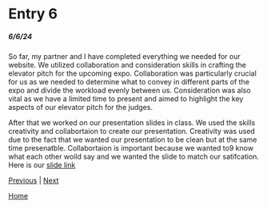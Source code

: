 # Entry 6
##### 6/6/24

So far, my partner and I have completed everything we needed for our website. We utilized collaboration and consideration skills in crafting the elevator pitch for the upcoming expo. Collaboration was particularly crucial for us as we needed to determine what to convey in different parts of the expo and divide the workload evenly between us. Consideration was also vital as we have a limited time to present and aimed to highlight the key aspects of our elevator pitch for the judges.

After that we worked on our presentation slides in class. We used the skills creativity and collabortaion to create our presentation. Creativity was used due to the fact that we wanted our presentation to be clean but at the same time presenatble. Collabortaion is important because we wanted to9 know what each other woild say and we wanted the slide to match our satifcation. Here is our [slide link](https://docs.google.com/presentation/d/1e7pYnouSV7E0yL3-lYRdPNr6UIxF4-Xa5qylhN-MZUw/edit?usp=sharing)

[Previous](entry05.md) | [Next](entry07.md)

[Home](../README.md)
